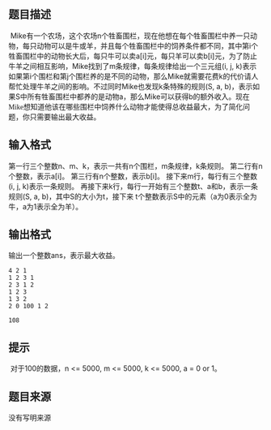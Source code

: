 


## 题目描述
 Mike有一个农场，这个农场n个牲畜围栏，现在他想在每个牲畜围栏中养一只动物，每只动物可以是牛或羊，并且每个牲畜围栏中的饲养条件都不同，其中第i个牲畜围栏中的动物长大后，每只牛可以卖a[i]元，每只羊可以卖b[i]元，为了防止牛羊之间相互影响，Mike找到了m条规律，每条规律给出一个三元组(i, j, k)表示如果第i个围栏和第j个围栏养的是不同的动物，那么Mike就需要花费k的代价请人帮忙处理牛羊之间的影响。不过同时Mike也发现k条特殊的规则(S, a, b)，表示如果S中所有牲畜围栏中都养的是动物a，那么Mike可以获得b的额外收入。<span style="font-family:宋体;mso-ascii-font-family:Calibri;
mso-hansi-font-family:Calibri">现在Mike想知道他该在哪些围栏中饲养什么动物才能使得总收益最大，为了简化问题，你只需要输出最大收益。
## 输入格式
第一行三个整数n、m、k，表示一共有n个围栏，m条规律，k条规则。
第二行有n个整数，表示a[i]。
第三行有n个整数，表示b[i]。
接下来m行，每行有三个整数(i, j, k)表示一条规则。
再接下来k行，每行一开始有三个整数t、a和b，表示一条规则(S, a, b)，其中S的大小为t，接下来
t个整数表示S中的元素（a为0表示全为牛，a为1表示全为羊）。
## 输出格式
输出一个整数ans，表示最大收益。

```input1
4 2 1
1 2 3 1
2 3 1 2
1 2 3
1 3 2
2 0 100 1 2

```

```output1
108
```

## 提示
 对于100的数据，n <= 5000, m <= 5000, k <= 5000, a = 0 or 1。
## 题目来源
没有写明来源


